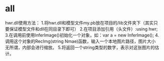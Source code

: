 # all
hwr.dll使用方法：
  1.将hwr.dll和模型文件my.pb放在项目的/lib文件夹下（其实只要保证模型文件和dll在同目录下即可）
  2.在项目添加引用（头文件）:using hwr;
  3.在调用前使用InferImage()初始化一个对象，如：var a = new InferImage();
  4.调用这个对象的RecImg(string Nmae)函数，输入一个本地图片路径，图片大小无所谓，内部会进行缩放。
  5.将返回一个string类型的数字，表示对这张图片的估计。
